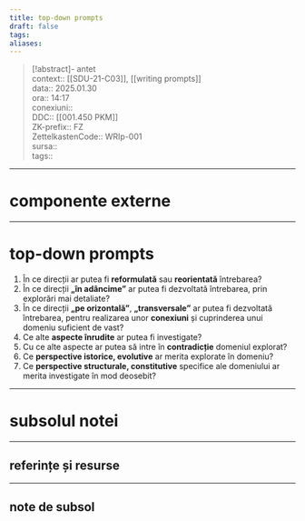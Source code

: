 ```yaml
---
title: top-down prompts
draft: false
tags: 
aliases: 
---
```

> [!abstract]- antet  
> context::  [[SDU-21-C03]], [[writing prompts]]  
> data:: 2025.01.30  
> ora:: 14:17  
> conexiuni::  
> DDC::  [[001.450 PKM]]  
> ZK-prefix::  FZ  
> ZettelkastenCode::  WRIp-001  
> sursa::  
> tags::  


---
# componente externe


---
# top-down prompts

1. În ce direcții ar putea fi **reformulată** sau **reorientată** întrebarea?
2. În ce direcții **„în adâncime”** ar putea fi dezvoltată întrebarea, prin explorări mai detaliate?
3. În ce direcții **„pe orizontală”**, **„transversale”** ar putea fi dezvoltată întrebarea, pentru realizarea unor **conexiuni** și cuprinderea unui domeniu suficient de vast?
4. Ce alte **aspecte înrudite** ar putea fi investigate?
5. Cu ce alte aspecte ar putea să intre în **contradicție** domeniul explorat?
6. Ce **perspective istorice, evolutive** ar merita explorate în domeniu?
7. Ce **perspective structurale, constitutive** specifice ale domeniului ar merita investigate în mod deosebit?


---
# subsolul notei
---
## referințe și resurse


---
## note de subsol  